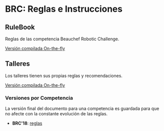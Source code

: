 # BRC: Reglas e Instrucciones

## RuleBook

Reglas de las competencia Beauchef Robotic Challenge.

[Versión compilada On-the-fly](https://latexonline.cc/compile?git=https%3A%2F%2Fgithub.com%2FBeauchefRoboticsChallenge%2FRuleBook&target=rules.tex&command=pdflatex&trackId=1535068395693)

## Talleres

Los talleres tienen sus propias reglas y recomendaciones.

[Versión compilada On-the-fly](https://latexonline.cc/compile?git=https%3A%2F%2Fgithub.com%2FBeauchefRoboticsChallenge%2FRuleBook&target=workshops.tex&command=pdflatex&trackId=1535068395693)

### Versiones por Competencia
La versión final del documento para una competencia es guardada para que no afecte con la constante evolución de las reglas.

* **BRC'18**: [reglas](https://github.com/BeauchefRoboticsChallenge/BRC2018/blob/master/documentos/Bases%20BRC%6018.pdf)